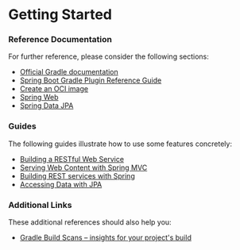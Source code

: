 # Getting Started

### Reference Documentation
For further reference, please consider the following sections:

* [Official Gradle documentation](https://docs.gradle.org)
* [Spring Boot Gradle Plugin Reference Guide](https://docs.spring.io/spring-boot/docs/2.7.8-SNAPSHOT/gradle-plugin/reference/html/)
* [Create an OCI image](https://docs.spring.io/spring-boot/docs/2.7.8-SNAPSHOT/gradle-plugin/reference/html/#build-image)
* [Spring Web](https://docs.spring.io/spring-boot/docs/2.7.8-SNAPSHOT/reference/htmlsingle/#web)
* [Spring Data JPA](https://docs.spring.io/spring-boot/docs/2.7.8-SNAPSHOT/reference/htmlsingle/#data.sql.jpa-and-spring-data)

### Guides
The following guides illustrate how to use some features concretely:

* [Building a RESTful Web Service](https://spring.io/guides/gs/rest-service/)
* [Serving Web Content with Spring MVC](https://spring.io/guides/gs/serving-web-content/)
* [Building REST services with Spring](https://spring.io/guides/tutorials/rest/)
* [Accessing Data with JPA](https://spring.io/guides/gs/accessing-data-jpa/)

### Additional Links
These additional references should also help you:

* [Gradle Build Scans – insights for your project's build](https://scans.gradle.com#gradle)

